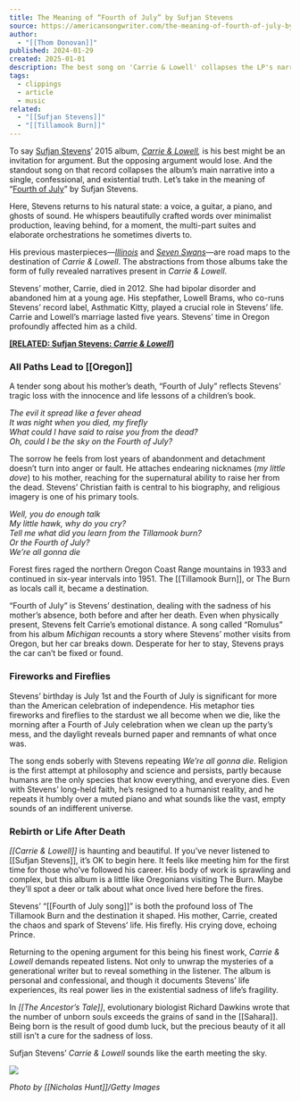 ```yaml
---
title: The Meaning of “Fourth of July” by Sufjan Stevens
source: https://americansongwriter.com/the-meaning-of-fourth-of-july-by-sufjan-stevens/
author:
  - "[[Thom Donovan]]"
published: 2024-01-29
created: 2025-01-01
description: The best song on 'Carrie & Lowell' collapses the LP's narrative into one truth. Here's the meaning of “Fourth of July” by Sufjan Stevens.
tags:
  - clippings
  - article
  - music
related:
  - "[[Sufjan Stevens]]"
  - "[[Tillamook Burn]]"
---
```

To say [Sufjan Stevens](https://americansongwriter.com/tag/sufjan-stevens/)’ 2015 album, *[Carrie & Lowell](https://music.youtube.com/playlist?list=OLAK5uy_lXXoHupH_RU93lGqtiw5mjmSnlP4Bxy9M&feature=shared),* is his best might be an invitation for argument. But the opposing argument would lose. And the standout song on that record collapses the album’s main narrative into a single, confessional, and existential truth. Let’s take in the meaning of “[Fourth of July](https://music.youtube.com/watch?v=JTeKpWp8Psw&feature=shared)” by Sufjan Stevens.

Here, Stevens returns to his natural state: a voice, a guitar, a piano, and ghosts of sound. He whispers beautifully crafted words over minimalist production, leaving behind, for a moment, the multi-part suites and elaborate orchestrations he sometimes diverts to. 

His previous masterpieces—*[Illinois](https://music.youtube.com/playlist?list=OLAK5uy_lZeMkxTgADE3WiTy4RiRXQLHECkrFF0XE&feature=shared)* and *[Seven Swans](https://music.youtube.com/playlist?list=OLAK5uy_lBlLTyoAsQpR-la6smnxXPUqH363xJmnM&feature=shared)*—are road maps to the destination of *Carrie & Lowell*. The abstractions from those albums take the form of fully revealed narratives present in *Carrie & Lowell*. 

Stevens’ mother, Carrie, died in 2012. She had bipolar disorder and abandoned him at a young age. His stepfather, Lowell Brams, who co-runs Stevens’ record label, Asthmatic Kitty, played a crucial role in Stevens’ life. Carrie and Lowell’s marriage lasted five years. Stevens’ time in Oregon profoundly affected him as a child.

**[\[RELATED: Sufjan Stevens: *Carrie & Lowell*\]](https://americansongwriter.com/sufjan-stevens-carrie-lowell/)**

### **All Paths Lead to [[Oregon]]**

A tender song about his mother’s death, “Fourth of July” reflects Stevens’ tragic loss with the innocence and life lessons of a children’s book. 

*The evil it spread like a fever ahead*  
*It was night when you died, my firefly*  
*What could I have said to raise you from the dead?*  
*Oh, could I be the sky on the Fourth of July?*

The sorrow he feels from lost years of abandonment and detachment doesn’t turn into anger or fault. He attaches endearing nicknames (*my little dove*) to his mother, reaching for the supernatural ability to raise her from the dead. Stevens’ Christian faith is central to his biography, and religious imagery is one of his primary tools. 

*Well, you do enough talk*  
*My little hawk, why do you cry?*  
*Tell me what did you learn from the Tillamook burn?*  
*Or the Fourth of July?*  
*We’re all gonna die*

Forest fires raged the northern Oregon Coast Range mountains in 1933 and continued in six-year intervals into 1951. The [[Tillamook Burn]], or The Burn as locals call it, became a destination. 

“Fourth of July” is Stevens’ destination, dealing with the sadness of his mother’s absence, both before and after her death. Even when physically present, Stevens felt Carrie’s emotional distance. A song called “Romulus” from his album *Michigan* recounts a story where Stevens’ mother visits from Oregon, but her car breaks down. Desperate for her to stay, Stevens prays the car can’t be fixed or found. 

### **Fireworks and Fireflies**

Stevens’ birthday is July 1st and the Fourth of July is significant for more than the American celebration of independence. His metaphor ties fireworks and fireflies to the stardust we all become when we die, like the morning after a Fourth of July celebration when we clean up the party’s mess, and the daylight reveals burned paper and remnants of what once was. 

The song ends soberly with Stevens repeating *We’re all gonna die*. Religion is the first attempt at philosophy and science and persists, partly because humans are the only species that know everything, and everyone dies. Even with Stevens’ long-held faith, he’s resigned to a humanist reality, and he repeats it humbly over a muted piano and what sounds like the vast, empty sounds of an indifferent universe. 

### **Rebirth or Life After Death**

*[[Carrie & Lowell]]* is haunting and beautiful. If you’ve never listened to [[Sufjan Stevens]], it’s OK to begin here. It feels like meeting him for the first time for those who’ve followed his career. His body of work is sprawling and complex, but this album is a little like Oregonians visiting The Burn. Maybe they’ll spot a deer or talk about what once lived here before the fires. 

Stevens’ “[[Fourth of July song]]” is both the profound loss of The Tillamook Burn and the destination it shaped. His mother, Carrie, created the chaos and spark of Stevens’ life. His firefly. His crying dove, echoing Prince. 

Returning to the opening argument for this being his finest work, *Carrie & Lowell* demands repeated listens. Not only to unwrap the mysteries of a generational writer but to reveal something in the listener. The album is personal and confessional, and though it documents Stevens’ life experiences, its real power lies in the existential sadness of life’s fragility. 

In *[[The Ancestor’s Tale]]*, evolutionary biologist Richard Dawkins wrote that the number of unborn souls exceeds the grains of sand in the [[Sahara]]. Being born is the result of good dumb luck, but the precious beauty of it all still isn’t a cure for the sadness of loss. 

Sufjan Stevens’ *Carrie & Lowell* sounds like the earth meeting the sky. 

![](https://i.ytimg.com/vi/JTeKpWp8Psw/hqdefault.jpg)

*Photo by [[Nicholas Hunt]]/Getty Images*